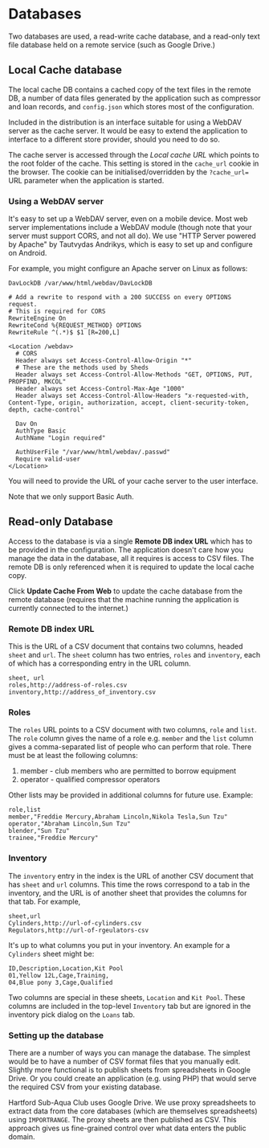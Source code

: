 # Databases

Two databases are used, a read-write cache database, and a read-only
text file database held on a remote service (such as Google Drive.)

## Local Cache database

The local cache DB contains a cached copy of the text files in the
remote DB, a number of data files generated by the application
such as compressor and loan records, and `config.json` which stores
most of the configuration.

Included in the distribution is an interface suitable for using a
WebDAV server as the cache server. It would be easy to extend the application
to interface to a different store provider, should you need to do so.

The cache server is accessed through the *Local cache URL* which
points to the root folder of the cache. This setting is stored in the `cache_url`
cookie in the browser. The cookie can be initialised/overridden by the
`?cache_url=` URL parameter when the application is started.

### Using a WebDAV server
It's easy to set up a WebDAV server, even on a mobile device.  Most
web server implementations include a WebDAV module (though note that
your server must support CORS, and not all do). We use "HTTP Server
powered by Apache" by Tautvydas Andrikys, which is easy to set up and
configure on Android.

For example, you might configure an Apache server on Linux as follows:
```
DavLockDB /var/www/html/webdav/DavLockDB

# Add a rewrite to respond with a 200 SUCCESS on every OPTIONS request.
# This is required for CORS
RewriteEngine On
RewriteCond %{REQUEST_METHOD} OPTIONS
RewriteRule ^(.*)$ $1 [R=200,L]

<Location /webdav>
  # CORS
  Header always set Access-Control-Allow-Origin "*"
  # These are the methods used by Sheds
  Header always set Access-Control-Allow-Methods "GET, OPTIONS, PUT, PROPFIND, MKCOL"
  Header always set Access-Control-Max-Age "1000"
  Header always set Access-Control-Allow-Headers "x-requested-with, Content-Type, origin, authorization, accept, client-security-token, depth, cache-control"

  Dav On
  AuthType Basic
  AuthName "Login required"

  AuthUserFile "/var/www/html/webdav/.passwd"
  Require valid-user
</Location>
```
You will need to provide the URL of your cache server to the user interface.

Note that we only support Basic Auth.

## Read-only Database

Access to the database is via a single <b>Remote DB index URL</b> which has
to be provided in the configuration. The application
doesn't care how you manage the data in the database, all it requires is access
to CSV files. The remote DB is only referenced when
it is required to update the local cache copy.

Click <b>Update Cache From Web</b> to update the cache database from the
remote database (requires that the machine running the application is currently connected to the internet.)

### Remote DB index URL
This is the URL of a CSV document that contains two columns, headed
`sheet` and `url`. The `sheet` column has two entries, `roles` and
`inventory`, each of which has a corresponding entry in the URL
column.
```
sheet, url
roles,http://address-of-roles.csv
inventory,http://address_of_inventory.csv
```

### Roles
The `roles` URL points to a CSV document with two columns, `role` and
`list`.  The `role` column gives the name of a role e.g. `member` and
the `list` column gives a comma-separated list of people who can
perform that role.  There must be at least the following columns:
1. member - club members who are permitted to borrow equipment
2. operator - qualified compressor operators

Other lists may be provided in additional columns for future use. Example:
```
role,list
member,"Freddie Mercury,Abraham Lincoln,Nikola Tesla,Sun Tzu"
operator,"Abraham Lincoln,Sun Tzu"
blender,"Sun Tzu"
trainee,"Freddie Mercury"
```

### Inventory
The `inventory` entry in the index is the URL of another CSV document
that has `sheet` and `url` columns. This time the rows correspond to a
tab in the inventory, and the URL is of another sheet that provides
the columns for that tab. For example,
```
sheet,url
Cylinders,http://url-of-cylinders.csv
Regulators,http://url-of-rgeulators-csv
```
It's up to what columns you put in your inventory. An example for a
`Cylinders` sheet might be:
```
ID,Description,Location,Kit Pool
01,Yellow 12L,Cage,Training,
04,Blue pony 3,Cage,Qualified
```
Two columns are special in these sheets, `Location` and `Kit
Pool`. These columns are included in the top-level `Inventory` tab but
are ignored in the inventory pick dialog on the `Loans` tab.

### Setting up the database
There are a number of ways you can manage the database. The simplest
would be to have a number of CSV format files that you manually
edit. Slightly more functional is to publish sheets from spreadsheets
in Google Drive. Or you could create an application (e.g. using PHP)
that would serve the required CSV from your existing database.

Hartford Sub-Aqua Club uses Google Drive. We use proxy spreadsheets to
extract data from the core databases (which are themselves spreadsheets)
using `IMPORTRANGE`. The proxy sheets are then published as CSV. This
approach gives us fine-grained control over what data enters the public
domain.